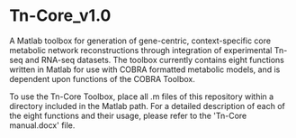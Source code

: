 # Tn-Core_v1.0

A Matlab toolbox for generation of gene-centric, context-specific core metabolic network reconstructions through integration of experimental Tn-seq and RNA-seq datasets. The toolbox currently contains eight functions written in Matlab for use with COBRA formatted metabolic models, and is dependent upon functions of the COBRA Toolbox.

To use the Tn-Core Toolbox, place all .m files of this repository within a directory included in the Matlab path. For a detailed description of each of the eight functions and their usage, please refer to the 'Tn-Core manual.docx' file.
